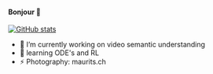 #### Bonjour 👋

[![GitHub stats](https://github-readme-stats.vercel.app/api?username=mdiephuis)](https://github.com/mdiephuis/github-readme-stats)

- 🔭 I’m currently working on video semantic understanding
- 🌱 learning ODE's and RL
- ⚡ Photography: maurits.ch
